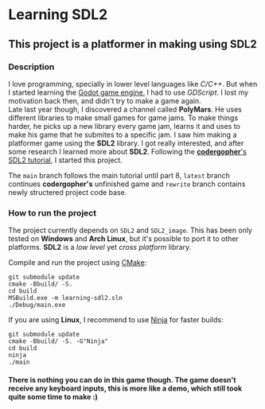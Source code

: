 # Learning SDL2
## This project is a platformer in making using SDL2
### Description
I love programming, specially in lower level languages like *C/C++*. But when I started learning the [Godot game engine](https://godotengine.org),
I had to use *GDScript*. I lost my motivation back then, and didn't try to make a game again.  
Late last year though, I discovered a channel called **PolyMars**. He uses different libraries to make small games for game jams. To make things harder, 
he picks up a new library every game jam, learns it and uses to make his game that he submites to a specific jam. I saw him making a platformer game using 
the **SDL2** library. I got really interested, and after some research I learned more about **SDL2**. Following the [**codergopher**'s SDL2 tutorial](https://www.youtube.com/watch?v=KsG6dJlLBDw&list=PL2RPjWnJduNmXHRYwdtublIPdlqocBoLS),
I started this project.  

The `main` branch follows the main tutorial until part 8, `latest` branch continues **codergopher's** unfinished game and `rewrite` branch contains newly structered project code base.

### How to run the project
The project currently depends on `SDL2` and `SDL2_image`. This has been only tested on **Windows** and **Arch Linux**, but it's possible to port it to other platforms.
**SDL2** is a *low level* yet *cross platform* library.

Compile and run the project using [CMake](https://cmake.org/):
``` 
git submodule update
cmake -Bbuild/ -S.
cd build
MSBuild.exe -m learning-sdl2.sln
./Debug/main.exe
```

If you are using **Linux**, I recommend to use [Ninja](https://ninja-build.org/) for faster builds:
```
git submodule update
cmake -Bbuild/ -S. -G"Ninja"
cd build
ninja
./main
```

#### There is nothing you can do in this game though. The game doesn't receive any keyboard inputs, this is more like a demo, which still took quite some time to make :)
